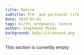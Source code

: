 ```yaml
---
title: Nature
subtitle: Pre- and perinatal life
date: 2019-05-01
tags: birth, pregnancy, nature
author: Stephanie Mines
background: baby-ultrasound.png
---
```


This section is currently empty

